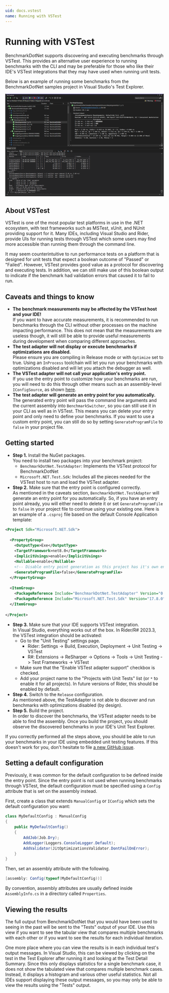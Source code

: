 ```yaml
---
uid: docs.vstest
name: Running with VSTest
---
```


# Running with VSTest

BenchmarkDotNet supports discovering and executing benchmarks through VSTest.
This provides an alternative user experience to running benchmarks with the CLI
  and may be preferable for those who like their IDE's VSTest integrations that they may have used when running unit tests.

Below is an example of running some benchmarks from the BenchmarkDotNet samples project in Visual Studio's Test Explorer.

![](../../images/vs-testexplorer-demo.png)

## About VSTest

VSTest is one of the most popular test platforms in use in the .NET ecosystem,
  with test frameworks such as MSTest, xUnit, and NUnit providing support for it.
Many IDEs, including Visual Studio and Rider, provide UIs for running tests through VSTest
  which some users may find more accessible than running them through the command line.

It may seem counterintuitive to run performance tests on a platform
  that is designed for unit tests that expect a boolean outcome of "Passed" or "Failed".
However, VSTest provides good value as a protocol for discovering and executing tests.
In addition, we can still make use of this boolean output to indicate
  if the benchmark had validation errors that caused it to fail to run.

## Caveats and things to know

* **The benchmark measurements may be affected by the VSTest host and your IDE!**  
  If you want to have accurate measurements,
    it is recommended to run benchmarks through the CLI without other processes on the machine impacting performance.
  This does not mean that the measurements are useless though,
    it will still be able to provide useful measurements during development when comparing different approaches.
* **The test adapter will not display or execute benchmarks if optimizations are disabled.**  
  Please ensure you are compiling in Release mode or with `Optimize` set to true.
  Using an `InProcess` toolchain will let you run your benchmarks with optimizations disabled
    and will let you attach the debugger as well.
* **The VSTest adapter will not call your application's entry point.**  
  If you use the entry point to customize how your benchmarks are run,
    you will need to do this through other means such as an assembly-level `IConfigSource`,
    as shown [here](#setting-a-default-configuration).
* **The test adapter will generate an entry point for you automatically.**  
  The generated entry point will pass the command line arguments
    and the current assembly into `BenchmarkSwitcher`,
    so you can still use it in your CLI as well as in VSTest.
  This means you can delete your entry point and only need to define your benchmarks.
  If you want to use a custom entry point, you can still do so by setting `GenerateProgramFile` to `false` in your project file.

## Getting started

* **Step 1.** Install the NuGet packages.  
  You need to install two packages into your benchmark project:
  * `BenchmarkDotNet.TestAdapter`: Implements the VSTest protocol for BenchmarkDotNet
  * `Microsoft.NET.Test.Sdk`: Includes all the pieces needed for the VSTest host to run and load the VSTest adapter.
* **Step 2.** Make sure that the entry point is configured correctly.  
  As mentioned in the caveats section, `BenchmarkDotNet.TestAdapter` will generate an entry point for you automatically.
  So, if you have an entry point already,
    you will either need to delete it or set `GenerateProgramFile` to `false` in your project file to continue using your existing one.
  Here is an example of a `.csproj` file based on the default Console Application template:

```xml
<Project Sdk="Microsoft.NET.Sdk">

  <PropertyGroup>
    <OutputType>Exe</OutputType>
    <TargetFramework>net8.0</TargetFramework>
    <ImplicitUsings>enable</ImplicitUsings>
    <Nullable>enable</Nullable>
    <!-- Disable entry point generation as this project has it's own entry point -->
    <GenerateProgramFile>false</GenerateProgramFile>
  </PropertyGroup>

  <ItemGroup>
    <PackageReference Include="BenchmarkDotNet.TestAdapter" Version="0.13.12" />
    <PackageReference Include="Microsoft.NET.Test.Sdk" Version="17.8.0" />
  </ItemGroup>

</Project>
```

* **Step 3.** Make sure that your IDE supports VSTest integration.  
  In Visual Studio, everything works out of the box.
  In Rider/R# 2023.3, the VSTest integration should be activated:
  * Go to the "Unit Testing" settings page.
    * Rider: Settings -> Build, Execution, Deployment -> Unit Testing -> VSTest
    * R#: Extensions -> ReSharper -> Options -> Tools -> Unit Testing -> Test Frameworks -> VSTest
  * Make sure that the "Enable VSTest adapter support" checkbox is checked.
  * Add your project name to the "Projects with Unit Tests" list (or `*` to enable it for all projects).
  In future versions of Rider, this should be enabled by default.
* **Step 4.** Switch to the `Release` configuration.  
  As mentioned above, the TestAdapter is not able to discover and run benchmarks with optimizations disabled (by design).
* **Step 5.** Build the project.  
  In order to discover the benchmarks, the VSTest adapter needs to be able to find the assembly.
  Once you build the project, you should observe the discovered benchmarks in your IDE's Unit Test Explorer.

If you correctly performed all the steps above, you should be able to run your benchmarks in your IDE using embedded unit testing features.
If this doesn't work for you, don't hesitate to file [a new GitHub issue](https://github.com/dotnet/BenchmarkDotNet/issues/new).

## Setting a default configuration

Previously, it was common for the default configuration to be defined inside the entry point.
Since the entry point is not used when running benchmarks through VSTest,
  the default configuration must be specified using a `Config` attribute that is set on the assembly instead.

First, create a class that extends `ManualConfig` or `IConfig` which sets the default configuration you want:

```csharp
class MyDefaultConfig : ManualConfig
{
    public MyDefaultConfig()
    {
        AddJob(Job.Dry);
        AddLogger(Loggers.ConsoleLogger.Default);
        AddValidator(JitOptimizationsValidator.DontFailOnError);
    }
}
```

Then, set an assembly attribute with the following.

```csharp
[assembly: Config(typeof(MyDefaultConfig))]
```

By convention, assembly attributes are usually defined inside `AssemblyInfo.cs` in a directory called `Properties`.

## Viewing the results

The full output from BenchmarkDotNet that you would have been used to seeing in the past will be sent to the "Tests" output of your IDE.
Use this view if you want to see the tabular view that compares multiple benchmarks with each other or
  if you want to see the results for each individual iteration.

One more place where you can view the results is in each individual test's output messages.
In Visual Studio, this can be viewed by clicking on the test in the Test Explorer after running it and looking at the Test Detail Summary.
Since this only displays statistics for a single benchmark case,
  it does not show the tabulated view that compares multiple benchmark cases.
Instead, it displays a histogram and various other useful statistics.
Not all IDEs support displaying these output messages, so you may only be able to view the results using the "Tests" output.
